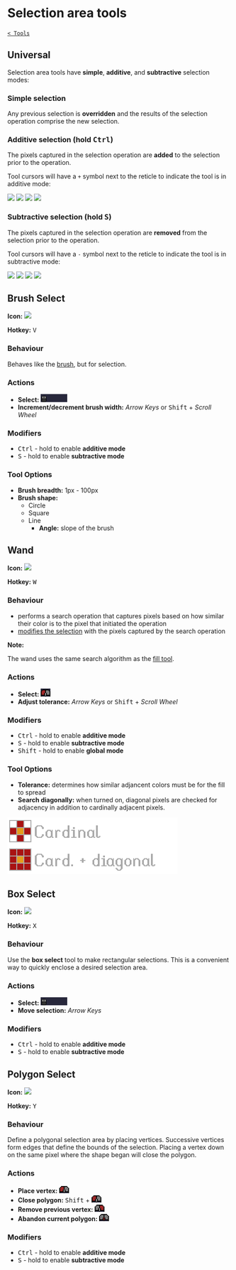 # Selection area tools

[`< Tools`](./tools.md)

## Universal

Selection area tools have **simple**, **additive**, and **subtractive** selection modes:

### Simple selection

Any previous selection is **overridden** and the results of the selection operation comprise the new selection.

### Additive selection (hold <kbd>Ctrl</kbd>)

The pixels captured in the selection operation are **added** to the selection prior to the operation.

Tool cursors will have a `+` symbol next to the reticle to indicate the tool is in additive mode:

![](https://raw.githubusercontent.com/jbunke/stipple-effect/master/res/cursors/reticle_additive.png) 
![](https://raw.githubusercontent.com/jbunke/stipple-effect/master/res/cursors/wand_additive.png) 
![](https://raw.githubusercontent.com/jbunke/stipple-effect/master/res/cursors/box_select_additive.png) 
![](https://raw.githubusercontent.com/jbunke/stipple-effect/master/res/cursors/polygon_select_additive.png)

### Subtractive selection (hold <kbd>S</kbd>)

The pixels captured in the selection operation are **removed** from the selection prior to the operation.

Tool cursors will have a `-` symbol next to the reticle to indicate the tool is in subtractive mode:

![](https://raw.githubusercontent.com/jbunke/stipple-effect/master/res/cursors/reticle_subtractive.png) 
![](https://raw.githubusercontent.com/jbunke/stipple-effect/master/res/cursors/wand_subtractive.png) 
![](https://raw.githubusercontent.com/jbunke/stipple-effect/master/res/cursors/box_select_subtractive.png) 
![](https://raw.githubusercontent.com/jbunke/stipple-effect/master/res/cursors/polygon_select_subtractive.png)

## Brush Select

**Icon:** ![](https://raw.githubusercontent.com/jbunke/stipple-effect/master/res/icons/brush_select.png)

**Hotkey:** <kbd>V</kbd>

### Behaviour

Behaves like the [brush](./brush.md), but for selection.

### Actions

* **Select:** ![Click & Drag](./assets/ui/click-drag.gif "Click & Drag")
* **Increment/decrement brush width:** *Arrow Keys* or <kbd>Shift</kbd> + *Scroll Wheel*

### Modifiers

* <kbd>Ctrl</kbd> - hold to enable **additive mode**
* <kbd>S</kbd> - hold to enable **subtractive mode**

### Tool Options

* **Brush breadth:** 1px - 100px
* **Brush shape:**
  * Circle
  * Square
  * Line
    * **Angle:** slope of the brush

## Wand

**Icon:** ![](https://raw.githubusercontent.com/jbunke/stipple-effect/master/res/icons/wand.png)

**Hotkey:** <kbd>W</kbd>

### Behaviour

* performs a search operation that captures pixels based on how similar their color is to the pixel that initiated the operation
* [modifies the selection](#universal) with the pixels captured by the search operation

**Note:**

The wand uses the same search algorithm as the [fill tool](./fill-tool.md).

### Actions

* **Select:** ![Click](./assets/ui/click.gif "Click (left or right)")
* **Adjust tolerance:** *Arrow Keys* or <kbd>Shift</kbd> + *Scroll Wheel*

### Modifiers

* <kbd>Ctrl</kbd> - hold to enable **additive mode**
* <kbd>S</kbd> - hold to enable **subtractive mode**
* <kbd>Shift</kbd> - hold to enable **global mode**

### Tool Options

* **Tolerance:** determines how similar adjancent colors must be for the fill to spread
* **Search diagonally:** when turned on, diagonal pixels are checked for adjacency in addition to cardinally adjacent pixels.

![Adjacency diagram](./assets/theory/adjacency.png)

## Box Select

**Icon:** ![](https://raw.githubusercontent.com/jbunke/stipple-effect/master/res/icons/box_select.png)

**Hotkey:** <kbd>X</kbd>

### Behaviour

Use the **box select** tool to make rectangular selections. This is a convenient way to quickly enclose a desired selection area.

### Actions

* **Select:** ![Click & Drag](./assets/ui/click-drag.gif "Click & Drag")
* **Move selection:** *Arrow Keys*

### Modifiers

* <kbd>Ctrl</kbd> - hold to enable **additive mode**
* <kbd>S</kbd> - hold to enable **subtractive mode**

## Polygon Select

**Icon:** ![](https://raw.githubusercontent.com/jbunke/stipple-effect/master/res/icons/polygon_select.png)

**Hotkey:** <kbd>Y</kbd>

### Behaviour

Define a polygonal selection area by placing vertices. Successive vertices form edges that define the bounds of the selection. Placing a vertex down on the same pixel where the shape began will close the polygon.

### Actions

* **Place vertex:** ![Left-Click](./assets/ui/left-click.png "Left-Click")
* **Close polygon:** <kbd>Shift</kbd> + ![Left-Click](./assets/ui/left-click.png "Left-Click")
* **Remove previous vertex:** ![Right-Click](./assets/ui/right-click.png "Right-Click")
* **Abandon current polygon:** ![Middle-Click](./assets/ui/middle-click.png "Middle-Click")

### Modifiers

* <kbd>Ctrl</kbd> - hold to enable **additive mode**
* <kbd>S</kbd> - hold to enable **subtractive mode**
